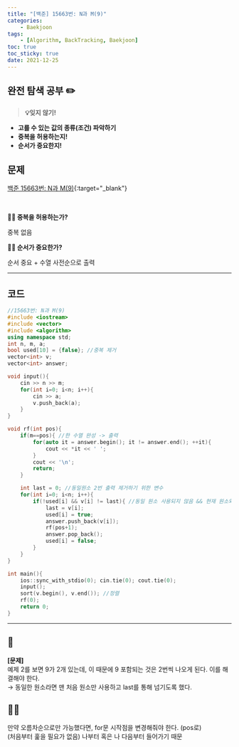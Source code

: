 ```yaml
---
title: "[백준] 15663번: N과 M(9)"
categories:
    - Baekjoon
tags:
    - [Algorithm, BackTracking, Baekjoon]
toc: true
toc_sticky: true
date: 2021-12-25
---
```



## 완전 탐색 공부 ✏️


> **💡잊지 않기!**
- **고를 수 있는 값의 종류(조건) 파악하기**
- **중복을 허용하는지!**
- **순서가 중요한지!**


## 문제

[백준 15663번: N과 M(9)](https://www.acmicpc.net/problem/15663){:target="_blank"}


<br>

**🎅🏻 중복을 허용하는가?**

중복 없음

**🎅🏻 순서가 중요한가?**

순서 중요 + 수열 사전순으로 출력


---


## 코드

```cpp
//15663번: N과 M(9)
#include <iostream>
#include <vector>
#include <algorithm>
using namespace std;
int n, m, a;
bool used[10] = {false}; //중복 제거
vector<int> v;
vector<int> answer;

void input(){
    cin >> n >> m;
    for(int i=0; i<n; i++){
        cin >> a;
        v.push_back(a);
    }
}

void rf(int pos){
    if(m==pos){ //한 수열 완성 -> 출력
        for(auto it = answer.begin(); it != answer.end(); ++it){
            cout << *it << ' ';
        }
        cout << '\n';
        return;
    }

    int last = 0; //동일원소 2번 출력 제거하기 위한 변수
    for(int i=0; i<n; i++){
        if(!used[i] && v[i] != last){ //동일 원소 사용되지 않음 && 현재 원소와 동일값의 원소를 사용하지 못하도록
            last = v[i];
            used[i] = true;
            answer.push_back(v[i]);
            rf(pos+1);
            answer.pop_back();
            used[i] = false;
        }
    }
}

int main(){
    ios::sync_with_stdio(0); cin.tie(0); cout.tie(0);
    input();
    sort(v.begin(), v.end()); //정렬
    rf(0);
    return 0;
}

``` 

---


## 🍒

**[문제]**  
예제 2를 보면 9가 2개 있는데, 이 때문에 9 포함되는 것은 2번씩 나오게 된다. 이를 해결해야 한다.  
→ 동일한 원소라면 맨 처음 원소만 사용하고 last를 통해 넘기도록 했다.  


## 🍒🍒

만약 오름차순으로만 가능했다면, for문 시작점을 변경해줘야 한다. (pos로)  
(처음부터 훑을 필요가 없음) 나부터 혹은 나 다음부터 들어가기 때문